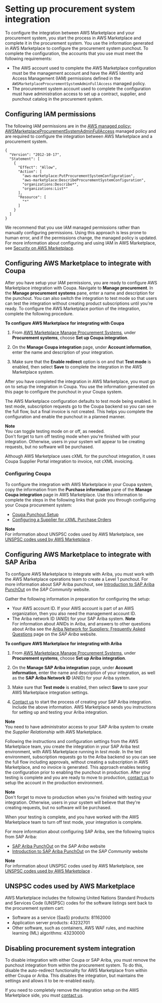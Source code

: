 # Setting up procurement system integration<a name="procurement-system-integration-setup"></a>

To configure the integration between AWS Marketplace and your procurement system, you start the process in AWS Marketplace and complete it in the procurement system\. You use the information generated in AWS Marketplace to configure the procurement system punchout\. To complete the configuration, the accounts that you use must meet the following requirements:
+ The AWS account used to complete the AWS Marketplace configuration must be the management account and have the AWS Identity and Access Management \(IAM\) permissions defined in the `AWSMarketplaceProcurementSystemAdminFullAccess` managed policy\.
+  The procurement system account used to complete the configuration must have administration access to set up a contract, supplier, and punchout catalog in the procurement system\.

## Configuring IAM permissions<a name="procurement-system-integration-setup-iam-permissions"></a>

 The following IAM permissions are in the [ AWS managed policy: AWSMarketplaceProcurementSystemAdminFullAccess](buyer-security-iam-awsmanpol.md#security-iam-awsmanpol-awsmarketplaceprocurementsystemadminfullaccess) managed policy and are required to configure the integration between AWS Marketplace and a procurement system\. 

```
{
  "Version": "2012-10-17",
  "Statement": [
    {
      "Effect": "Allow",
      "Action": [
        "aws-marketplace:PutProcurementSystemConfiguration", 
        "aws-marketplace:DescribeProcurementSystemConfiguration",
        "organizations:Describe*",
        "organizations:List*"
      ],
      "Resource": [
        "*"
      ]
    }
  ]
}
```

We recommend that you use IAM managed permissions rather than manually configuring permissions\. Using this approach is less prone to human error, and if the permissions change, the managed policy is updated\. For more information about configuring and using IAM in AWS Marketplace, see [Security on AWS Marketplace](buyer-security.md)\.

## Configuring AWS Marketplace to integrate with Coupa<a name="coupa-integration-setup-awsmp-configuration"></a>

After you have setup your IAM permissions, you are ready to configure AWS Marketplace integration with Coupa\. Navigate to **Manage procurement**\. In the **Manage procurement systems** pane, enter a name and description for the punchout\. You can also switch the integration to test mode so that users can test the integration without creating product subscriptions until you're ready\. To configure the AWS Marketplace portion of the integration, complete the following procedure\. 

**To configure AWS Marketplace for integrating with Coupa**

1.  From [AWS Marketplace Manage Procurement Systems](https://aws.amazon.com/marketplace/eprocurement/overview), under **Procurement systems**, choose **Set up Coupa integration**\. 

1.  On the **Manage Coupa integration** page, under **Account information**, enter the name and description of your integration\. 

1. Make sure that the **Enable redirect** option is on and that **Test mode** is enabled, then select **Save** to complete the integration in the AWS Marketplace system\.

After you have completed the integration in AWS Marketplace, you must go on to setup the integration in Coupa\. You use the information generated on this page to configure the punchout in your Coupa system\. 

The AWS Marketplace configuration defaults to test mode being enabled\. In test mode, subscription requests go to the Coupa backend so you can see the full flow, but a final invoice is not created\. This helps you complete the configuration and enable the punchout in a planned manner\.

**Note**  
You can toggle testing mode on or off, as needed\.  
Don't forget to turn off testing mode when you're finished with your integration\. Otherwise, users in your system will appear to be creating requests, but no software will be purchased\.

Although AWS Marketplace uses cXML for the punchout integration, it uses Coupa Supplier Portal integration to invoice, not cXML invoicing\.

### Configuring Coupa<a name="coupa-integration-setup-coupa-configuration"></a>

 To configure the integration with AWS Marketplace in your Coupa system, copy the information from the **Purchase information** pane of the **Manage Coupa integration** page in AWS Marketplace\. Use this information to complete the steps in the following links that guide you through configuring your Coupa procurement system: 
+  [Coupa Punchout Setup](https://success.coupa.com/Suppliers/For_Customers/Toolkit/Manage_Catalogs/Punchout_Catalogs/Punchout_Setup) 
+  [Configuring a Supplier for cXML Purchase Orders](https://success.coupa.com/Suppliers/For_Customers/Toolkit/Document_Exchange/cXML/Configuring_a_Supplier_for_cXML_Purchase_Orders) 

**Note**  
For information about UNSPSC codes used by AWS Marketplace, see [UNSPSC codes used by AWS Marketplace](#procurement-integration-setup-unspsc-codes) \.

## Configuring AWS Marketplace to integrate with SAP Ariba<a name="ariba-integration-setup-awsmp-configuration"></a>

 To configure AWS Marketplace to integrate with Ariba, you must work with the AWS Marketplace operations team to create a Level 1 punchout\. For more information about SAP Ariba punchout, see [Introduction to SAP Ariba PunchOut](https://blogs.sap.com/2019/11/27/introduction-to-sap-ariba-punchout/) on the *SAP Community* website\.

Gather the following information in preparation for configuring the setup:
+ Your AWS account ID\. If your AWS account is part of an AWS organization, then you also need the management account ID\.
+ The Ariba network ID \(ANID\) for your SAP Ariba system\.
**Note**  
For information about ANIDs in Ariba, and answers to other questions about Ariba see the [ Ariba Network for Suppliers: Frequently Asked Questions](https://www.ariba.com/ariba-network/ariba-network-for-suppliers/accounts-and-pricing/ariba-network-faq) page on the *SAP Ariba* website\.

**To configure AWS Marketplace for integrating with Ariba**

1.  From [AWS Marketplace Manage Procurement Systems](https://aws.amazon.com/marketplace/eprocurement/overview), under **Procurement systems**, choose **Set up Ariba integration**\. 

1.  On the **Manage SAP Ariba integration** page, under **Account information**, enter the name and description of your integration, as well as the **SAP Ariba Network ID** \(ANID\) for your Ariba system\.

1. Make sure that **Test mode** is enabled, then select **Save** to save your AWS Marketplace integration settings\.

1. [Contact us](https://aws.amazon.com/marketplace/help/contact-us) to start the process of creating your SAP Ariba integration\. Include the above information\. AWS Marketplace sends you instructions for setting up and testing your Ariba integration\.

**Note**  
You need to have administrator access to your SAP Ariba system to create the *Supplier Relationship* with AWS Marketplace\.

Following the instructions and configuration settings from the AWS Marketplace team, you create the integration in your SAP Ariba test environment, with AWS Marketplace running in *test mode*\. In the test environment, subscription requests go to the Ariba backend so you can see the full flow including approvals, without creating a subscription in AWS Marketplace, and no invoice is generated\. This approach enables testing the configuration prior to enabling the punchout in production\. After your testing is complete and you are ready to move to production, [contact us](https://aws.amazon.com/marketplace/help/contact-us) to setup the account in the production environment\.

**Note**  
Don't forget to move to production when you're finished with testing your integration\. Otherwise, users in your system will believe that they're creating requests, but no software will be purchased\.

When your testing is complete, and you have worked with the AWS Marketplace team to turn off test mode, your integration is complete\.

For more information about configuring SAP Ariba, see the following topics from SAP Ariba:
+ [ SAP Ariba PunchOut](https://www.ariba.com/ariba-network/ariba-network-for-suppliers/selling-on-ariba-network/catalog-management/sap-ariba-punchout) on the *SAP Ariba* website
+ [Introduction to SAP Ariba PunchOut](https://blogs.sap.com/2019/11/27/introduction-to-sap-ariba-punchout/) on the *SAP Community* website

**Note**  
For information about UNSPSC codes used by AWS Marketplace, see [UNSPSC codes used by AWS Marketplace](#procurement-integration-setup-unspsc-codes) \.

## UNSPSC codes used by AWS Marketplace<a name="procurement-integration-setup-unspsc-codes"></a>

AWS Marketplace includes the following United Nations Standard Products and Services Code \(UNSPSC\) codes for the software listings sent back to the procurement system cart:
+  Software as a service \(SaaS\) products: 81162000 
+  Application server products: 43232701 
+  Other software, such as containers, AWS WAF rules, and machine learning \(ML\) algorithms: 43230000 

## Disabling procurement system integration<a name="procurement-integration-disabling"></a>

To disable integration with either Coupa or SAP Ariba, you must remove the punchout integration from within the procurement system\. To do this, disable the auto\-redirect functionality for AWS Marketplace from within either Coupa or Ariba\. This disables the integration, but maintains the settings and allows it to be re\-enabled easily\.

If you need to completely remove the integration setup on the AWS Marketplace side, you must [contact us](https://aws.amazon.com/marketplace/help/contact-us)\.